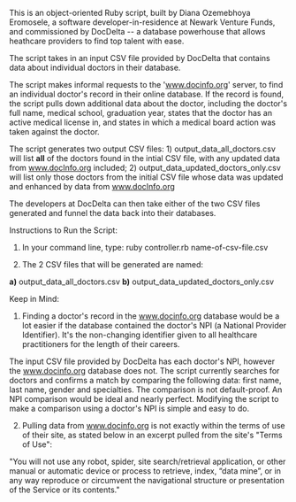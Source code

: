 This is an object-oriented Ruby script, built by Diana Ozemebhoya Eromosele, a software developer-in-residence at Newark Venture Funds, and commissioned by DocDelta -- a database powerhouse that allows heathcare providers to find top talent with ease. 

The script takes in an input CSV file provided by DocDelta that contains data about individual doctors in their database.

The script makes informal requests to the 'www.docinfo.org' server, to find an individual doctor's record in their online database. If the record is found, the script pulls down additional data about the doctor, including the doctor's full name, medical school, graduation year, states that the doctor has an active medical license in, and states in which a medical board action was taken against the doctor. 

The script generates two output CSV files: 1) output_data_all_doctors.csv will list **all** of the doctors found in the intial CSV file, with any updated data from www.docInfo.org included; 2) output_data_updated_doctors_only.csv will list only those doctors from the initial CSV file whose data was updated and enhanced by data from www.docInfo.org

The developers at DocDelta can then take either of the two CSV files generated and funnel the data back into their databases. 

Instructions to Run the Script:

1) In your command line, type:
ruby controller.rb name-of-csv-file.csv

2) The 2 CSV files that will be generated are named:

**a)** output_data_all_doctors.csv
**b)** output_data_updated_doctors_only.csv

Keep in Mind: 

1) Finding a doctor's record in the www.docinfo.org database would be a lot easier if the database contained the doctor's NPI (a National Provider Identifier). It's the non-changing identifier given to all healthcare practitioners for the length of their careers. 

The input CSV file provided by DocDelta has each doctor's NPI, however the www.docinfo.org database does not. The script currently searches for doctors and confirms a match by comparing the following data: first name, last name, gender and specialties. The comparison is not default-proof. An NPI comparison would be ideal and nearly perfect. Modifying the script to make a comparison using a doctor's NPI is simple and easy to do.

2) Pulling data from www.docinfo.org is not exactly within the terms of use of their site, as stated below in an excerpt pulled from the site's "Terms of Use":

"You will not use any robot, spider, site search/retrieval application, or other manual or automatic device or process to retrieve, index, “data mine”, or in any way reproduce or circumvent the navigational structure or presentation of the Service or its contents."


